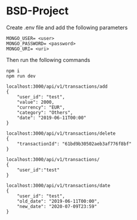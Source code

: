 # BSD-Project

Create .env file and add the following parameters
```
MONGO_USER= <user>
MONGO_PASSWORD= <password>
MONGO_URI= <uri>
```

Then run the following commands
```
npm i
npm run dev
```

```
localhost:3000/api/v1/transactions/add 
{
    "user_id": "test",
    "value": 2000,
    "currency": "EUR",
    "category": "Others",
    "date": "2019-06-11T00:00"
}

localhost:3000/api/v1/transactions/delete
{
    "transactionId": "61bd9b30502aeb3af776f8bf"
}

localhost:3000/api/v1/transactions/
{
    "user_id":"test"
}

localhost:3000/api/v1/transactions/date
{
    "user_id": "test",
    "old_date": "2019-06-11T00:00",
    "new_date": "2020-07-09T23:59"
}
```
